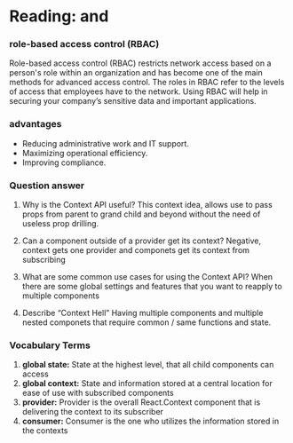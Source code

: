 # Reading: <Login /> and <Auth />

### role-based access control (RBAC)
Role-based access control (RBAC) restricts network access based on a person's role within an organization and has become one of the main methods for advanced access control. The roles in RBAC refer to the levels of access that employees have to the network. Using RBAC will help in securing your company’s sensitive data and important applications.

### advantages
- Reducing administrative work and IT support.
- Maximizing operational efficiency.
- Improving compliance.


### Question answer
1. Why is the Context API useful?
This context idea, allows use to pass props from parent to grand child and beyond without the need of useless prop drilling.

2. Can a component outside of a provider get its context?
Negative, context gets one provider and componets get its context from subscribing

3. What are some common use cases for using the Context API?
When there are some global settings and features that you want to reapply to multiple components

4. Describe “Context Hell”
Having multiple components and multiple nested componets that require common / same functions and state.

### Vocabulary Terms
1. **global state:** State at the highest level, that all child components can access
2. **global context:** State and information stored at a central location for ease of use with subscribed components
3. **provider:** Provider is the overall React.Context component that is delivering the context to its subscriber
4. **consumer:** Consumer is the one who utilizes the information stored in the contexts
